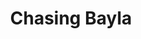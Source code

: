 ---
layout: post
title: 'Chasing Bayla'
story: 'http://bostonglobe.com/metro/2014/10/25/chasing-bayla/tJuazyjBOsdKQTRVnAbh7K/story.html'
text: "A story told in parallel (text and visuals) about one man's attempt to save a whale."
vimeo: '<iframe src="//player.vimeo.com/video/109967750?title=0&amp;byline=0&amp;portrait=0&amp;color=ffffff" width="640" height="380" frameborder="0" webkitallowfullscreen mozallowfullscreen allowfullscreen></iframe>'
mobile: 'bayla'
---